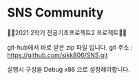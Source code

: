 # SNS Community
🥕🥕2021 2학기 전공기초프로젝트2 프로젝트🥕🥕

git-hub에서 바로 받은 zip 파일 입니다.
git 주소 : https://github.com/sikk806/SNS.git

실행시 구성을 Debug x86 으로 설정해야합니다.
